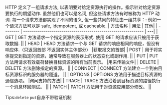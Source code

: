 HTTP 定义了一组请求方法, 以表明要对给定资源执行的操作。指示针对给定资源要执行的期望动作. 虽然他们也可以是名词, 但这些请求方法有时被称为 HTTP 动词. 每一个请求方法都实现了不同的语义, 但一些共同的特征由一组共享：: 例如一个请求方法可以是 safe, idempotent, 或 cacheable.
| 方法名称 | 用法 | 其他|
| -------- | ------------------------------------------------------------ | ---|
| GET | GET 方法请求一个指定资源的表示形式. 使用 GET 的请求应该只被用于获取数据. ||
| HEAD | HEAD 方法请求一个与 GET 请求的响应相同的响应，但没有响应体.（只返回首部 不返回实体主体部分） |获取报文的首部|
| POST | 用于将实体提交到指定的资源，通常导致在服务器上的状态变化或副作用. ||
| PUT | PUT 方法用请求有效载荷替换目标资源的所有当前表示。 |用来传输文件|
| DELETE | DELETE 方法删除指定的资源。 ||
| CONNECT | CONNECT 方法建立一个到由目标资源标识的服务器的隧道。 ||
| OPTIONS | OPTIONS 方法用于描述目标资源的通信选项。 |询问支持的方法|
| TRACE | TRACE 方法沿着到目标资源的路径执行一个消息环回测试。 ||
| PATCH | PATCH 方法用于对资源应用部分修改。 ||

Tips:`delete` `put`自身不带验证机制
